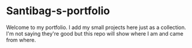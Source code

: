 # Santibag-s-portfolio
Welcome to my portfolio. I add my small projects here just as a collection. 
I'm not saying they're good but this repo will show where I am and came from where.
